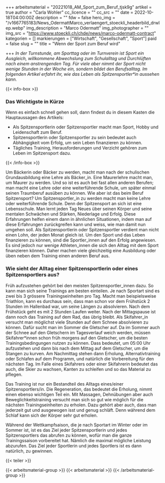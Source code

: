 +++
arbeitsmaterial = "20221018_AM_Sport_zum_Beruf_tjsk9g"
artikel = true
author = "Carla Wohler"
cc_licence = ""
cc_src = ""
date = 2022-10-18T04:00:00Z
description = ""
fdw = false
hero_img = "/v1667765183/News_OdermattMarco_verlaengert_stoeckli_headerbild_drwlep.webp"
img_description = "Marco Odermatt"
img_photographer = ""
img_src = "https://www.stoeckli.ch/chde/news/marco-odermatt-contract"
kategorien = []
markierungen = ["Wirtschaft", "Gesellschaft", "Sport"]
paid = false
slug = ""
title = "Wenn der Sport zum Beruf wird"

+++
_In der Turnstunde, am Sporttag oder im Turnverein ist Sport ein Ausgleich, willkommene Abwechslung zum Schulalltag und Durchlüften nach einem anstrengenden Tag. Für viele aber nimmt der Sport nicht wenige Stunden in der Woche ein, sondern bildet den Berufsalltag. Im folgenden Artikel erfahrt ihr, wie das Leben als Spitzensportler*in aussehen kann._

{{< info-box >}} <h3>Das Wichtigste in Kürze</h3>

<p>Wenn es einfach schnell gehen soll, dann findest du in diesem Kasten die Hauptaussagen des Artikels:</p>

<ul>

<li>Als Spitzensportlerin oder Spitzensportler macht man Sport, Hobby und Leidenschaft zum Beruf.</li>

<li>Spitzensportlerin oder Spitzensportler zu sein bedeutet auch Abhängigkeit vom Erfolg, um sein Leben finanzieren zu können.</li>

<li>Tägliches Training, Herausforderungen und Verzicht gehören zum Leben im Spitzensport dazu.</li>

</ul> {{< /info-box >}}

Um Bäckerin oder Bäcker zu werden, macht man nach der schulischen Grundausbildung eine Lehre als Bäcker_in. Eine Maurerlehre macht man, um Maurer zu werden. Und so ist es auch bei fast allen anderen Berufen; man macht eine Lehre oder eine weiterführende Schule, um später einmal seinen Traumberuf ausüben zu können. Wie aber ist das beim Beruf Spitzensport? Um Spitzensportler_in zu werden macht man keine Lehre oder weiterführende Schule. Denn der Spitzensport an sich ist eine Lebensschule. Man lernt jeden Tag Neues über seinen Körper und seine mentalen Schwächen und Stärken, Niederlage und Erfolg. Diese Erfahrungen helfen einem dann in ähnlichen Situationen, indem man auf diese Erfahrungen zurückgreifen kann und weiss, wie man damit nun umgehen soll. Als Spitzensportlerin oder Spitzensportler verdient man nicht einen Lohn, der jeden Monat gleich ist. Um den Sport und das Leben finanzieren zu können, sind die Sportler_innen auf den Erfolg angewiesen. Es sind jedoch nur wenige Athleten_innen die sich den Alltag mit dem Sport finanzieren können. Daher machen viele gleichzeitig eine Ausbildung oder üben neben dem Training einen anderen Beruf aus.

### Wie sieht der Alltag einer Spitzensportlerin oder eines Spitzensportlers aus?

Früh aufzustehen gehört bei den meisten Spitzensportler_innen dazu. So kann man sich seine Trainings am besten einteilen. Je nach Sportart sind es zwei bis 3 grössere Trainingseinheiten pro Tag. Macht man beispielsweise Triathlon, kann es durchaus sein, dass man schon vor dem Frühstück 2 Stunden im Hallenbad war, um seine Längen zu absolvieren. Nach dem Frühstück geht es mit 2 Stunden Laufen weiter. Nach der Mittagspause ist dann noch das Training auf dem Rad, das übrig bleibt. Als Skifahrer_in versucht man möglichst viele Stunden auf dem Schnee absolvieren zu können. Dafür sucht man im Sommer die Gletscher auf. Da im Sommer auch der Schnee auf den Gletschern im Tagesverlauf weich werden, müssen Skifahrer*innen schon früh morgens auf den Gletscher, um die besten Trainingsbedingungen nutzen zu können. Dass bedeutet, um 05:00 Uhr aufzustehen und dann bis nach dem Mittag auf dem Gletscher, um die Stangen zu kurven. Am Nachmittag stehen dann Erholung, Alternativtraining oder Schlafen auf dem Programm, und natürlich die Vorbereitung für den nächsten Tag. Im Falle eines Skifahrers oder einer Skifahrerin bedeutet das auch, die Skier zu wachsen, Kanten zu schleifen und so das Material zu pflegen.

Das Training ist nur ein Bestandteil des Alltags eines/einer Spitzensportlers/in. Die Regeneration, das bedeutet die Erholung, nimmt einen ebenso wichtigen Teil ein. Mit Massagen, Dehnübungen aber auch Beweglichkeitstraining versucht man sich so gut wie möglich für die nächsten Trainingseinheiten zu erholen. Dazu gehört aber auch, dass man jederzeit gut und ausgewogen isst und genug schläft. Denn während dem Schlaf kann sich der Körper sehr gut erholen.

Während der Wettkampfsaison, die je nach Sportart im Winter oder im Sommer ist, ist es das Ziel jeder Spitzensportlerin und jedes Spitzensportlers das abrufen zu können, wofür man die ganze Trainingssaison vorbereitet hat. Nämlich die maximal mögliche Leistung abzurufen. Das Ziel jeder Sportlerin und jedes Sportlers ist es dann natürlich, zu gewinnen.

{{< teiler >}}

{{< arbeitsmaterial-group >}} {{< arbeitsmaterial >}} {{< /arbeitsmaterial-group >}}